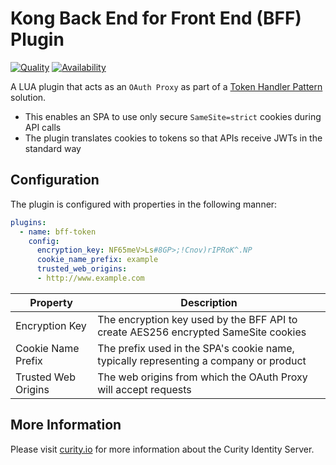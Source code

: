 # Kong Back End for Front End (BFF) Plugin

[![Quality](https://img.shields.io/badge/quality-experiment-red)](https://curity.io/resources/code-examples/status/)
[![Availability](https://img.shields.io/badge/availability-source-blue)](https://curity.io/resources/code-examples/status/)

A LUA plugin that acts as an `OAuth Proxy` as part of a [Token Handler Pattern](https://curity.io/resources/learn/the-token-handler-pattern) solution.

- This enables an SPA to use only secure `SameSite=strict` cookies during API calls
- The plugin translates cookies to tokens so that APIs receive JWTs in the standard way

## Configuration

The plugin is configured with properties in the following manner:

```yaml
plugins:
  - name: bff-token
    config:
      encryption_key: NF65meV>Ls#8GP>;!Cnov)rIPRoK^.NP
      cookie_name_prefix: example
      trusted_web_origins:
      - http://www.example.com
```

| Property | Description |
| -------- | ----------- |
| Encryption Key | The encryption key used by the BFF API to create AES256 encrypted SameSite cookies |
| Cookie Name Prefix | The prefix used in the SPA's cookie name, typically representing a company or product |
| Trusted Web Origins | The web origins from which the OAuth Proxy will accept requests |

## More Information

Please visit [curity.io](https://curity.io/) for more information about the Curity Identity Server.
